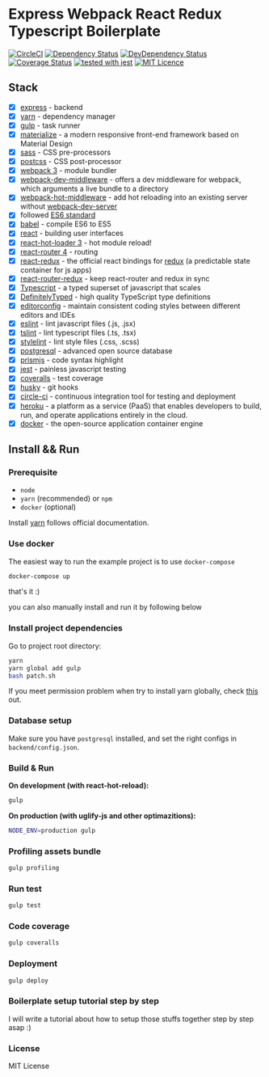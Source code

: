 # Express Webpack React Redux Typescript Boilerplate

[![CircleCI](https://circleci.com/gh/Armour/express-webpack-react-redux-typescript-boilerplate/tree/master.svg?style=shield&circle-token=2b60a5e48d4f53d2b115efd948022c7df72a805b)](https://circleci.com/gh/Armour/express-webpack-react-redux-typescript-boilerplate/tree/master)
[![Dependency Status](https://david-dm.org/Armour/express-webpack-react-redux-typescript-boilerplate/status.svg)](https://david-dm.org/Armour/express-webpack-react-redux-typescript-boilerplate)
[![DevDependency Status](https://david-dm.org/Armour/express-webpack-react-redux-typescript-boilerplate/dev-status.svg)](https://david-dm.org/Armour/express-webpack-react-redux-typescript-boilerplate?type=dev)
[![Coverage Status](https://coveralls.io/repos/github/Armour/express-webpack-react-redux-typescript-boilerplate/badge.svg?branch=master&t=H7lCqC)](https://coveralls.io/github/Armour/express-webpack-react-redux-typescript-boilerplate?branch=master)
[![tested with jest](https://img.shields.io/badge/tested_with-jest-99424f.svg)](https://github.com/facebook/jest)
[![MIT Licence](https://badges.frapsoft.com/os/mit/mit.svg?v=103)](https://opensource.org/licenses/mit-license.php)

## Stack

- [x] [express](http://expressjs.com/) - backend
- [x] [yarn](https://github.com/yarnpkg/yarn) - dependency manager
- [x] [gulp](https://github.com/gulpjs/gulp) - task runner
- [x] [materialize](http://materializecss.com/) - a modern responsive front-end framework based on Material Design
- [x] [sass](https://github.com/sass/sass) - CSS pre-processors
- [x] [postcss](https://github.com/postcss/postcss) - CSS post-processor
- [x] [webpack 3](https://github.com/webpack/webpack) - module bundler
- [x] [webpack-dev-middleware](https://github.com/webpack/webpack-dev-middleware) - offers a dev middleware for webpack, which arguments a live bundle to a directory
- [x] [webpack-hot-middleware](https://github.com/glenjamin/webpack-hot-middleware) - add hot reloading into an existing server without [webpack-dev-server](https://github.com/webpack/webpack-dev-server)
- [x] followed [ES6 standard](https://github.com/lukehoban/es6features)
- [x] [babel](https://babeljs.io/) - compile ES6 to ES5
- [x] [react](https://facebook.github.io/react/) - building user interfaces
- [x] [react-hot-loader 3](https://github.com/gaearon/react-hot-loader) - hot module reload!
- [x] [react-router 4](https://github.com/ReactTraining/react-router) - routing
- [x] [react-redux](https://github.com/reactjs/react-redux) - the official react bindings for [redux](https://github.com/reactjs/redux) (a predictable state container for js apps)
- [x] [react-router-redux](https://github.com/ReactTraining/react-router/tree/master/packages/react-router-redux) - keep react-router and redux in sync
- [x] [Typescript](https://github.com/Microsoft/TypeScript) - a typed superset of javascript that scales
- [x] [DefinitelyTyped](https://github.com/DefinitelyTyped/DefinitelyTyped) - high quality TypeScript type definitions
- [x] [editorconfig](http://editorconfig.org/) - maintain consistent coding styles between different editors and IDEs
- [x] [eslint](http://eslint.org/) - lint javascript files (.js, .jsx)
- [x] [tslint](https://palantir.github.io/tslint/) - lint typescript files (.ts, .tsx)
- [x] [stylelint](https://stylelint.io/) - lint style files (.css, .scss)
- [x] [postgresql](https://www.postgresql.org/) - advanced open source database
- [x] [prismjs](https://github.com/PrismJS/prism) - code syntax highlight
- [x] [jest](https://facebook.github.io/jest/) - painless javascript testing
- [x] [coveralls](https://coveralls.io/) - test coverage
- [x] [husky](https://github.com/typicode/husky) - git hooks
- [x] [circle-ci](https://circleci.com/) - continuous integration tool for testing and deployment
- [x] [heroku](https://www.heroku.com/) - a platform as a service (PaaS) that enables developers to build, run, and operate applications entirely in the cloud.
- [x] [docker](https://github.com/docker/docker) - the open-source application container engine

## Install && Run

### Prerequisite

- `node`
- `yarn` (recommended) or `npm`
- `docker` (optional)

Install [yarn](https://yarnpkg.com/en/docs/install#linux-tab) follows official documentation.

### Use docker

The easiest way to run the example project is to use `docker-compose`

```bash
docker-compose up
```

that's it :)

you can also manually install and run it by following below

### Install project dependencies

Go to project root directory:

```bash
yarn
yarn global add gulp
bash patch.sh
```

If you meet permission problem when try to install yarn globally, check [this](https://github.com/yarnpkg/yarn/issues/1060#issuecomment-268160528) out.

### Database setup

Make sure you have `postgresql` installed, and set the right configs in `backend/config.json`.

### Build & Run

**On development (with react-hot-reload):**

```bash
gulp
```

**On production (with uglify-js and other optimazitions):**

```bash
NODE_ENV=production gulp
```

### Profiling assets bundle

```bash
gulp profiling
```

### Run test

```bash
gulp test
```

### Code coverage

```bash
gulp coveralls
```

### Deployment

```bash
gulp deploy
```

### Boilerplate setup tutorial step by step

I will write a tutorial about how to setup those stuffs together step by step asap :)

### License

MIT License
